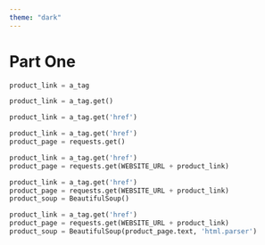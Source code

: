 ```yaml
---
theme: "dark"
---
```


# Part One

```python
product_link = a_tag
```

```python
product_link = a_tag.get()
```

```python
product_link = a_tag.get('href')
```

```python
product_link = a_tag.get('href')
product_page = requests.get()
```

```python
product_link = a_tag.get('href')
product_page = requests.get(WEBSITE_URL + product_link)
```

```python
product_link = a_tag.get('href')
product_page = requests.get(WEBSITE_URL + product_link)
product_soup = BeautifulSoup()
```

```python
product_link = a_tag.get('href')
product_page = requests.get(WEBSITE_URL + product_link)
product_soup = BeautifulSoup(product_page.text, 'html.parser')
```